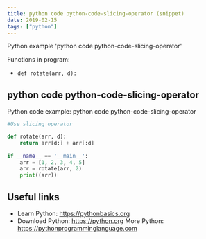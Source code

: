 ```yaml
---
title: python code python-code-slicing-operator (snippet)
date: 2019-02-15
tags: ["python"]
---
```

Python example 'python code python-code-slicing-operator'

Functions in program: 
* `def rotate(arr, d):`

## python code python-code-slicing-operator

Python code example: python code python-code-slicing-operator

```python
#Use slicing operator

def rotate(arr, d):
    return arr[d:] + arr[:d]
  
if __name__ == '__main__':
    arr = [1, 2, 3, 4, 5]
    arr = rotate(arr, 2)
    print((arr))


```

## Useful links

- Learn Python: https://pythonbasics.org
- Download Python: https://python.org
More Python: https://pythonprogramminglanguage.com
